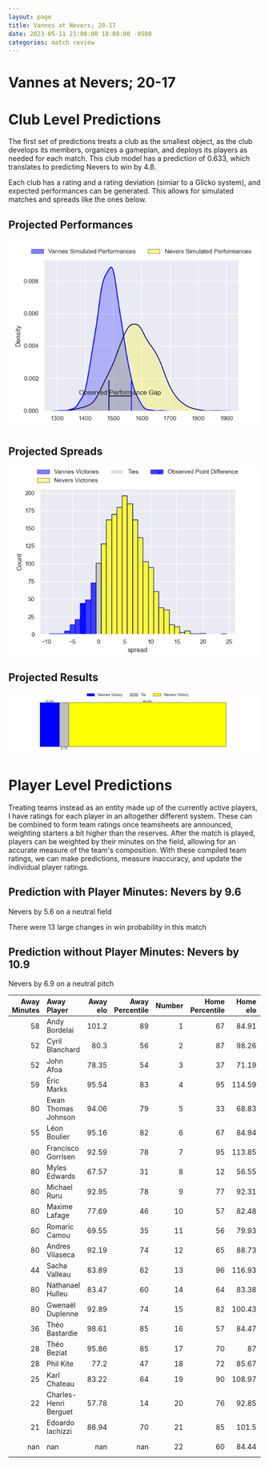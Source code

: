```yaml
---  
layout: page  
title: Vannes at Nevers; 20-17  
date: 2023-05-11 21:00:00 18:00:00 -0500  
categories: match review  
---
```

# Vannes at Nevers; 20-17

# Club Level Predictions


The first set of predictions treats a club as the smallest object, as the club develops its members, organizes a gameplan, and deploys its players as needed for each match. This club model has a prediction of 0.633, which translates to predicting Nevers to win by 4.8.

Each club has a rating and a rating deviation (simiar to a Glicko system), and expected performances can be generated. This allows for simulated matches and spreads like the ones below.
## Projected Performances


![Projected Performances](plots/performances_2023-05-11-Nevers-Vannes.png)
## Projected Spreads


![Projected Spreads](plots/spreads_2023-05-11-Nevers-Vannes.png)
## Projected Results


![Projected Results](plots/resultbar_2023-05-11-Nevers-Vannes.png)
# Player Level Predictions


Treating teams instead as an entity made up of the currently active players, I have ratings for each player in an altogether different system. These can be combined to form team ratings once teamsheets are announced, weighting starters a bit higher than the reserves. After the match is played, players can be weighted by their minutes on the field, allowing for an accurate measure of the team's composition. With these compiled team ratings, we can make predictions, measure inaccuracy, and update the individual player ratings.
## Prediction with Player Minutes: Nevers by 9.6


Nevers by 5.6 on a neutral field

There were 13 large changes in win probability in this match
## Prediction without Player Minutes: Nevers by 10.9


Nevers by 6.9 on a neutral pitch



|   Away Minutes | Away Player           |   Away elo |   Away Percentile |   Number |   Home Percentile |   Home elo | Home Player         |   Home Minutes |
|---------------:|:----------------------|-----------:|------------------:|---------:|------------------:|-----------:|:--------------------|---------------:|
|             58 | Andy Bordelai         |     101.2  |                89 |        1 |                67 |      84.91 | Kamaliele Tufele    |             51 |
|             52 | Cyril Blanchard       |      80.3  |                56 |        2 |                87 |      98.26 | Elia Elia           |             41 |
|             52 | John Afoa             |      78.35 |                54 |        3 |                37 |      71.19 | Cleopas Kundiona    |             47 |
|             59 | Éric Marks            |      95.54 |                83 |        4 |                95 |     114.59 | Maxence Barjaud     |             80 |
|             80 | Ewan Thomas Johnson   |      94.06 |                79 |        5 |                33 |      68.83 | Maka Polutele       |             58 |
|             55 | Léon Boulier          |      95.16 |                82 |        6 |                67 |      84.94 | Luka Plataret       |             58 |
|             80 | Francisco Gorrisen    |      92.59 |                78 |        7 |                95 |     113.85 | Hugues Bastide      |             60 |
|             80 | Myles Edwards         |      67.57 |                31 |        8 |                12 |      56.55 | Steven David        |             80 |
|             80 | Michael Ruru          |      92.95 |                78 |        9 |                77 |      92.31 | Yoan Cottin         |             80 |
|             80 | Maxime Lafage         |      77.69 |                46 |       10 |                57 |      82.48 | Yohan Le Bourhis    |             80 |
|             80 | Romaric Camou         |      69.55 |                35 |       11 |                56 |      79.93 | Lucas Blanc         |             80 |
|             80 | Andres Vilaseca       |      92.19 |                74 |       12 |                65 |      88.73 | Mattéo Faucher      |             76 |
|             44 | Sacha Valleau         |      83.89 |                62 |       13 |                96 |     116.93 | Alifereti Loaloa    |             80 |
|             80 | Nathanael Hulleu      |      83.47 |                60 |       14 |                64 |      83.38 | Christian Ambadiang |             80 |
|             80 | Gwenaël Duplenne      |      92.89 |                74 |       15 |                82 |     100.43 | Kylian Jaminet      |             80 |
|             36 | Théo Bastardie        |      98.61 |                85 |       16 |                57 |      84.47 | Issam Hamel         |             39 |
|             28 | Théo Beziat           |      95.86 |                85 |       17 |                70 |      87    | Ilia Kaikatsishvili |             33 |
|             28 | Phil Kite             |      77.2  |                47 |       18 |                72 |      85.67 | Aitor Kitutu        |             29 |
|             25 | Karl Chateau          |      83.22 |                64 |       19 |                90 |     108.97 | Senio Toleafoa      |             22 |
|             22 | Charles-Henri Berguet |      57.78 |                14 |       20 |                76 |      92.85 | Jason-Collin Fraser |             22 |
|             21 | Edoardo Iachizzi      |      86.94 |                70 |       21 |                85 |     101.5  | Kevin Noah          |             20 |
|            nan | nan                   |     nan    |               nan |       22 |                60 |      84.44 | Thomas Zenon        |              4 |

